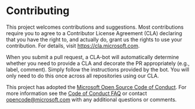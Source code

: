 # Contributing

This project welcomes contributions and suggestions. Most contributions require you to agree to a
Contributor License Agreement (CLA) declaring that you have the right to, and actually do, grant us
the rights to use your contribution. For details, visit https://cla.microsoft.com.

When you submit a pull request, a CLA-bot will automatically determine whether you need to provide
a CLA and decorate the PR appropriately (e.g., label, comment). Simply follow the instructions
provided by the bot. You will only need to do this once across all repositories using our CLA.

This project has adopted the [Microsoft Open Source Code of Conduct][01]. For more information see
the [Code of Conduct FAQ][02] or contact [opencode@microsoft.com][03] with any additional questions
or comments.

[01]: https://opensource.microsoft.com/codeofconduct/
[02]: https://opensource.microsoft.com/codeofconduct/faq/
[03]: mailto:opencode@microsoft.com
